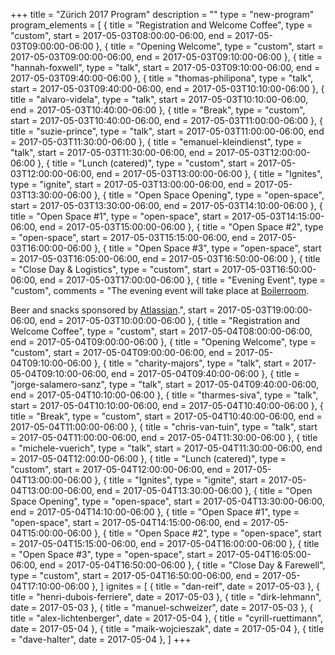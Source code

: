 +++
title = "Zürich 2017 Program"
description = ""
type = "new-program"
program_elements = [
    { title = "Registration and Welcome Coffee", type = "custom", start = 2017-05-03T08:00:00-06:00, end = 2017-05-03T09:00:00-06:00 },
    { title = "Opening Welcome", type = "custom", start = 2017-05-03T09:00:00-06:00, end = 2017-05-03T09:10:00-06:00 },
    { title = "hannah-foxwell", type = "talk", start = 2017-05-03T09:10:00-06:00, end = 2017-05-03T09:40:00-06:00 },
    { title = "thomas-philipona", type = "talk", start = 2017-05-03T09:40:00-06:00, end = 2017-05-03T10:10:00-06:00 },
    { title = "alvaro-videla", type = "talk", start = 2017-05-03T10:10:00-06:00, end = 2017-05-03T10:40:00-06:00 },
    { title = "Break", type = "custom", start = 2017-05-03T10:40:00-06:00, end = 2017-05-03T11:00:00-06:00 },
    { title = "suzie-prince", type = "talk", start = 2017-05-03T11:00:00-06:00, end = 2017-05-03T11:30:00-06:00 },
    { title = "emanuel-kleindienst", type = "talk", start = 2017-05-03T11:30:00-06:00, end = 2017-05-03T12:00:00-06:00 },
    { title = "Lunch (catered)", type = "custom", start = 2017-05-03T12:00:00-06:00, end = 2017-05-03T13:00:00-06:00 },
    { title = "Ignites", type = "ignite", start = 2017-05-03T13:00:00-06:00, end = 2017-05-03T13:30:00-06:00 },
    { title = "Open Space Opening", type = "open-space", start = 2017-05-03T13:30:00-06:00, end = 2017-05-03T14:10:00-06:00 },
    { title = "Open Space #1", type = "open-space", start = 2017-05-03T14:15:00-06:00, end = 2017-05-03T15:00:00-06:00 },
    { title = "Open Space #2", type = "open-space", start = 2017-05-03T15:15:00-06:00, end = 2017-05-03T16:00:00-06:00 },
    { title = "Open Space #3", type = "open-space", start = 2017-05-03T16:05:00-06:00, end = 2017-05-03T16:50:00-06:00 },
    { title = "Close Day & Logistics", type = "custom", start = 2017-05-03T16:50:00-06:00, end = 2017-05-03T17:00:00-06:00 },
    { title = "Evening Event", type = "custom", comments = "The evening event will take place at [Boilerroom](http://www.boilerroom.ch/).<p> Beer and snacks sponsored by [Atlassian](https://www.atlassian.com/).", start = 2017-05-03T19:00:00-06:00, end = 2017-05-03T10:00:00-06:00 },
    { title = "Registration and Welcome Coffee", type = "custom", start = 2017-05-04T08:00:00-06:00, end = 2017-05-04T09:00:00-06:00 },
    { title = "Opening Welcome", type = "custom", start = 2017-05-04T09:00:00-06:00, end = 2017-05-04T09:10:00-06:00 },
    { title = "charity-majors", type = "talk", start = 2017-05-04T09:10:00-06:00, end = 2017-05-04T09:40:00-06:00 },
    { title = "jorge-salamero-sanz", type = "talk", start = 2017-05-04T09:40:00-06:00, end = 2017-05-04T10:10:00-06:00 },
    { title = "tharmes-siva", type = "talk", start = 2017-05-04T10:10:00-06:00, end = 2017-05-04T10:40:00-06:00 },
    { title = "Break", type = "custom", start = 2017-05-04T10:40:00-06:00, end = 2017-05-04T11:00:00-06:00 },
    { title = "chris-van-tuin", type = "talk", start = 2017-05-04T11:00:00-06:00, end = 2017-05-04T11:30:00-06:00 },
    { title = "michele-vuerich", type = "talk", start = 2017-05-04T11:30:00-06:00, end = 2017-05-04T12:00:00-06:00 },
    { title = "Lunch (catered)", type = "custom", start = 2017-05-04T12:00:00-06:00, end = 2017-05-04T13:00:00-06:00 },
    { title = "Ignites", type = "ignite", start = 2017-05-04T13:00:00-06:00, end = 2017-05-04T13:30:00-06:00 },
    { title = "Open Space Opening", type = "open-space", start = 2017-05-04T13:30:00-06:00, end = 2017-05-04T14:10:00-06:00 },
    { title = "Open Space #1", type = "open-space", start = 2017-05-04T14:15:00-06:00, end = 2017-05-04T15:00:00-06:00 },
    { title = "Open Space #2", type = "open-space", start = 2017-05-04T15:15:00-06:00, end = 2017-05-04T16:00:00-06:00 },
    { title = "Open Space #3", type = "open-space", start = 2017-05-04T16:05:00-06:00, end = 2017-05-04T16:50:00-06:00 },
    { title = "Close Day & Farewell", type = "custom", start = 2017-05-04T16:50:00-06:00, end = 2017-05-04T17:10:00-06:00 },
]
ignites = [
    { title = "dan-reif", date = 2017-05-03 },
    { title = "henri-dubois-ferriere", date = 2017-05-03 },
    { title = "dirk-lehmann", date = 2017-05-03 },
    { title = "manuel-schweizer", date = 2017-05-03 },
    { title = "alex-lichtenberger", date = 2017-05-04 },
    { title = "cyrill-ruettimann", date = 2017-05-04 },
    { title = "maik-wojcieszak", date = 2017-05-04 },
    { title = "dave-halter", date = 2017-05-04 },
]
+++

